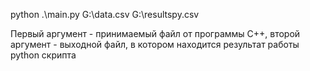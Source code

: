 python .\main.py G:\data.csv G:\resultspy.csv

Первый аргумент - принимаемый файл от программы С++, второй аргумент - выходной файл, в котором находится результат работы python скрипта
